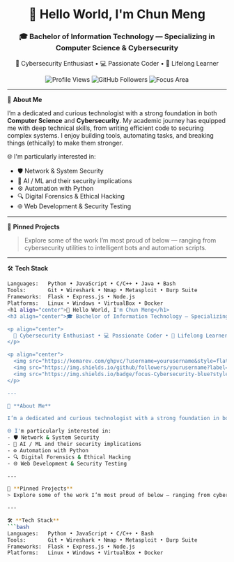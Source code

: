 <h1 align="center">👋 Hello World, I'm Chun Meng</h1>
<h3 align="center">🎓 Bachelor of Information Technology — Specializing in Computer Science & Cybersecurity</h3>

<p align="center">
  🔐 Cybersecurity Enthusiast • 💻 Passionate Coder • 🧠 Lifelong Learner  
</p>

<p align="center">
  <img src="https://komarev.com/ghpvc/?username=yourusername&style=flat-square&color=brightgreen" alt="Profile Views" />
  <img src="https://img.shields.io/github/followers/yourusername?label=Followers&style=flat-square" alt="GitHub Followers" />
  <img src="https://img.shields.io/badge/focus-Cybersecurity-blue?style=flat-square" alt="Focus Area" />
</p>

---

🚀 **About Me**

I’m a dedicated and curious technologist with a strong foundation in both **Computer Science** and **Cybersecurity**. My academic journey has equipped me with deep technical skills, from writing efficient code to securing complex systems. I enjoy building tools, automating tasks, and breaking things (ethically) to make them stronger.

🌐 I'm particularly interested in:
- 🛡️ Network & System Security
- 🧠 AI / ML and their security implications
- ⚙️ Automation with Python
- 🔍 Digital Forensics & Ethical Hacking
- 🌐 Web Development & Security Testing

---

📁 **Pinned Projects**
> Explore some of the work I’m most proud of below — ranging from cybersecurity utilities to intelligent bots and automation scripts.

---

🛠️ **Tech Stack**
```bash
Languages:   Python • JavaScript • C/C++ • Java • Bash
Tools:       Git • Wireshark • Nmap • Metasploit • Burp Suite
Frameworks:  Flask • Express.js • Node.js
Platforms:   Linux • Windows • VirtualBox • Docker
<h1 align="center">👋 Hello World, I'm Chun Meng</h1>
<h3 align="center">🎓 Bachelor of Information Technology — Specializing in Computer Science & Cybersecurity</h3>

<p align="center">
  🔐 Cybersecurity Enthusiast • 💻 Passionate Coder • 🧠 Lifelong Learner  
</p>

<p align="center">
  <img src="https://komarev.com/ghpvc/?username=yourusername&style=flat-square&color=brightgreen" alt="Profile Views" />
  <img src="https://img.shields.io/github/followers/yourusername?label=Followers&style=flat-square" alt="GitHub Followers" />
  <img src="https://img.shields.io/badge/focus-Cybersecurity-blue?style=flat-square" alt="Focus Area" />
</p>

---

🚀 **About Me**

I’m a dedicated and curious technologist with a strong foundation in both **Computer Science** and **Cybersecurity**. My academic journey has equipped me with deep technical skills, from writing efficient code to securing complex systems. I enjoy building tools, automating tasks, and breaking things (ethically) to make them stronger.

🌐 I'm particularly interested in:
- 🛡️ Network & System Security
- 🧠 AI / ML and their security implications
- ⚙️ Automation with Python
- 🔍 Digital Forensics & Ethical Hacking
- 🌐 Web Development & Security Testing

---

📁 **Pinned Projects**
> Explore some of the work I’m most proud of below — ranging from cybersecurity utilities to intelligent bots and automation scripts.

---

🛠️ **Tech Stack**
```bash
Languages:   Python • JavaScript • C/C++ • Bash
Tools:       Git • Wireshark • Nmap • Metasploit • Burp Suite
Frameworks:  Flask • Express.js • Node.js
Platforms:   Linux • Windows • VirtualBox • Docker

